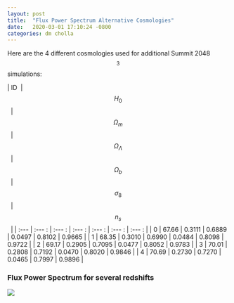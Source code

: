 ```yaml
---
layout: post
title:  "Flux Power Spectrum Alternative Cosmologies"
date:   2020-03-01 17:10:24 -0800
categories: dm cholla
---
```



Here are the 4 different cosmologies used for additional Summit 2048$$^3$$ simulations:



| ID &nbsp;| &nbsp; $$H_0$$ &nbsp;  |  &nbsp;$$\Omega_m$$&nbsp;  |  &nbsp;$$\Omega_{\Lambda}$$&nbsp;   |  &nbsp;$$\Omega_{b}$$ &nbsp;  | &nbsp; $$\sigma_8$$ &nbsp;  | &nbsp; $$n_s$$ &nbsp;  | 
| :--- | :--- : | :---  : | :---  : | :---  : | :---  : | :---  : |
| 0    |   67.66  | 0.3111 | 0.6889 | 0.0497 | 0.8102 |  0.9665 |
| 1    |   68.35  | 0.3010 | 0.6990 | 0.0484 | 0.8098 |  0.9722 |
| 2    |   69.17  | 0.2905 | 0.7095 | 0.0477 | 0.8052 |  0.9783 |
| 3    |   70.01  | 0.2808 | 0.7192 | 0.0470 | 0.8020 |  0.9846 |
| 4    |   70.69  | 0.2730 | 0.7270 | 0.0465 | 0.7997 |  0.9896 |


### Flux Power Spectrum for several redshifts 


<img src="{{ site.url }}assets/images/flux_power_spectrum_all_data_cosmo.png">
